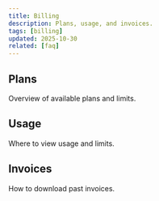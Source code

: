 ```yaml
---
title: Billing
description: Plans, usage, and invoices.
tags: [billing]
updated: 2025-10-30
related: [faq]
---
```


## Plans

Overview of available plans and limits.

## Usage

Where to view usage and limits.

## Invoices

How to download past invoices.
